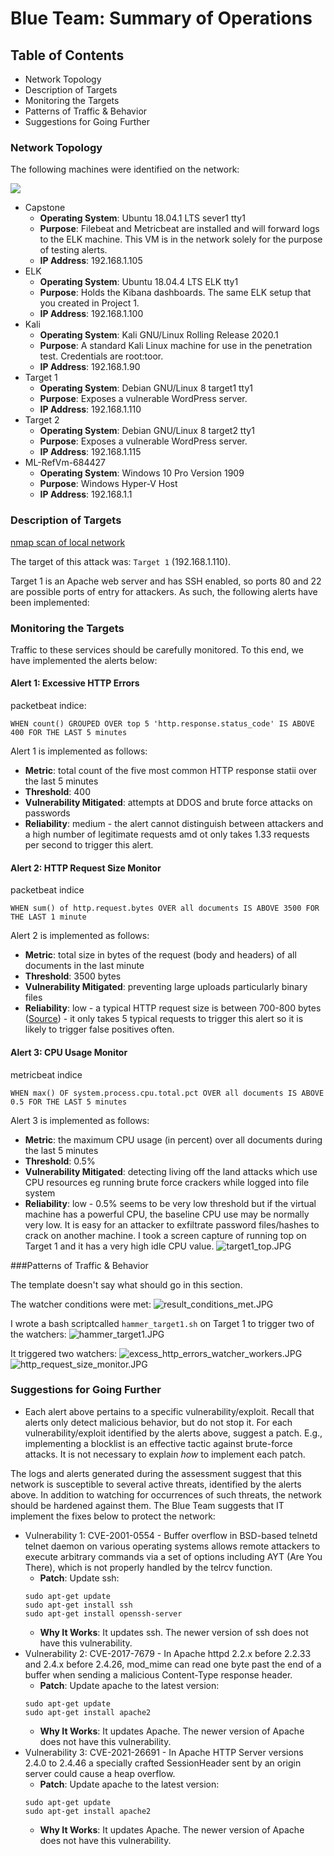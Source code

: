 # Blue Team: Summary of Operations

## Table of Contents
- Network Topology
- Description of Targets
- Monitoring the Targets
- Patterns of Traffic & Behavior
- Suggestions for Going Further

### Network Topology

The following machines were identified on the network:

![](final-project-setup.png)

- Capstone 
  - **Operating System**: Ubuntu 18.04.1 LTS sever1 tty1
  - **Purpose**: Filebeat and Metricbeat are installed and will forward logs to the ELK machine. This VM is in the network solely for the purpose of testing alerts.
  - **IP Address**: 192.168.1.105
- ELK 
  - **Operating System**: Ubuntu 18.04.4 LTS ELK tty1
  - **Purpose**: Holds the Kibana dashboards. The same ELK setup that you created in Project 1. 
  - **IP Address**: 192.168.1.100
- Kali
  - **Operating System**: Kali GNU/Linux Rolling Release 2020.1
  - **Purpose**: A standard Kali Linux machine for use in the penetration test. Credentials are root:toor.
  - **IP Address**: 192.168.1.90
- Target 1
  - **Operating System**: Debian GNU/Linux 8 target1 tty1
  - **Purpose**: Exposes a vulnerable WordPress server.
  - **IP Address**: 192.168.1.110
- Target 2
  - **Operating System**: Debian GNU/Linux 8 target2 tty1
  - **Purpose**: Exposes a vulnerable WordPress server.
  - **IP Address**: 192.168.1.115
- ML-RefVm-684427
  - **Operating System**: Windows 10 Pro Version 1909
  - **Purpose**: Windows Hyper-V Host
  - **IP Address**: 192.168.1.1


### Description of Targets
[nmap scan of local network](nmap_scan.txt)

The target of this attack was: `Target 1` (192.168.1.110).

Target 1 is an Apache web server and has SSH enabled, so ports 80 and 22 are possible ports of entry for attackers. As such, the following alerts have been implemented:

### Monitoring the Targets

Traffic to these services should be carefully monitored. To this end, we have implemented the alerts below:

#### Alert 1: Excessive HTTP Errors

packetbeat indice:

`WHEN count() GROUPED OVER top 5 'http.response.status_code' IS ABOVE 400 FOR THE LAST 5 minutes`

Alert 1 is implemented as follows:
  - **Metric**: total count of the five most common HTTP response statii over the last 5 minutes
  - **Threshold**: 400
  - **Vulnerability Mitigated**: attempts at DDOS and brute force attacks on passwords
  - **Reliability**: medium - the alert cannot distinguish between attackers and a high number of legitimate requests amd ot only takes 1.33 requests per second to trigger this alert.

#### Alert 2: HTTP Request Size Monitor

packetbeat indice

`WHEN sum() of http.request.bytes OVER all documents IS ABOVE 3500 FOR THE LAST 1 minute`

Alert 2 is implemented as follows:
  - **Metric**: total size in bytes of the request (body and headers) of all documents in the last minute
  - **Threshold**: 3500 bytes
  - **Vulnerability Mitigated**: preventing large uploads particularly binary files
  - **Reliability**: low - a typical HTTP request size is between 700-800 bytes ([Source](http://dev.chromium.org/spdy/spdy-whitepaper)) - it only takes 5 typical requests to trigger this alert so it is likely to trigger false positives often.

#### Alert 3: CPU Usage Monitor

metricbeat indice

`WHEN max() OF system.process.cpu.total.pct OVER all documents IS ABOVE 0.5 FOR THE LAST 5 minutes`

Alert 3 is implemented as follows:
  - **Metric**: the maximum CPU usage (in percent) over all documents during the last 5 minutes
  - **Threshold**: 0.5%
  - **Vulnerability Mitigated**: detecting living off the land attacks which use CPU resources eg running brute force crackers while logged into file system
  - **Reliability**: low - 0.5% seems to be very low threshold but if the virtual machine has a powerful CPU, the baseline CPU use may be normally very low. It is easy for an attacker to exfiltrate password files/hashes to crack on another machine. I took a screen capture of running top on Target 1 and it has a very high idle CPU value.
  ![target1_top.JPG](target1_top.JPG)

###Patterns of Traffic & Behavior

The template doesn't say what should go in this section.

The watcher conditions were met:
![result_conditions_met.JPG](result_conditions_met.JPG)

I wrote a bash scriptcalled `hammer_target1.sh` on Target 1 to trigger two of the watchers:
![hammer_target1.JPG](hammer_target1.JPG)

It triggered two watchers:
![excess_http_errors_watcher_workers.JPG](excess_http_errors_watcher_workers.JPG)
![http_request_size_monitor.JPG](http_request_size_monitor.JPG)

### Suggestions for Going Further
- Each alert above pertains to a specific vulnerability/exploit. Recall that alerts only detect malicious behavior, but do not stop it. For each vulnerability/exploit identified by the alerts above, suggest a patch. E.g., implementing a blocklist is an effective tactic against brute-force attacks. It is not necessary to explain _how_ to implement each patch.

The logs and alerts generated during the assessment suggest that this network is susceptible to several active threats, identified by the alerts above. In addition to watching for occurrences of such threats, the network should be hardened against them. The Blue Team suggests that IT implement the fixes below to protect the network:
- Vulnerability 1: CVE-2001-0554 - Buffer overflow in BSD-based telnetd telnet daemon on various operating systems allows remote attackers to execute arbitrary commands via a set of options including AYT (Are You There), which is not properly handled by the telrcv function.
  - **Patch**: 
  Update ssh:
  ```
  sudo apt-get update
  sudo apt-get install ssh
  sudo apt-get install openssh-server
   ```
  - **Why It Works**: It updates ssh. The newer version of ssh does not have this vulnerability.
- Vulnerability 2: CVE-2017-7679 - In Apache httpd 2.2.x before 2.2.33 and 2.4.x before 2.4.26, mod_mime can read one byte past the end of a buffer when sending a malicious Content-Type response header.
  - **Patch**: 
  Update apache to the latest version:
  ```
  sudo apt-get update
  sudo apt-get install apache2
   ```
  - **Why It Works**: It updates Apache. The newer version of Apache  does not have this vulnerability.
- Vulnerability 3: CVE-2021-26691 - In Apache HTTP Server versions 2.4.0 to 2.4.46 a specially crafted SessionHeader sent by an origin server could cause a heap overflow.
  - **Patch**: 
  Update apache to the latest version:
  ```
  sudo apt-get update
  sudo apt-get install apache2
   ```
  - **Why It Works**: It updates Apache. The newer version of Apache does not have this vulnerability.

